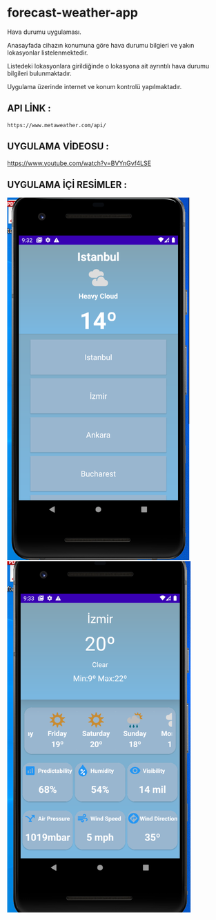 # forecast-weather-app

Hava durumu uygulaması.

Anasayfada cihazın konumuna göre hava durumu bilgieri ve yakın lokasyonlar listelenmektedir. 

Listedeki lokasyonlara girildiğinde o lokasyona ait ayrıntılı hava durumu bilgileri bulunmaktadır.

Uygulama üzerinde internet ve konum kontrolü yapılmaktadır.


## API LİNK :

```
https://www.metaweather.com/api/
```

## UYGULAMA VİDEOSU :

https://www.youtube.com/watch?v=BVYnGvf4LSE


## UYGULAMA İÇİ RESİMLER :
![1](images_app/1.PNG)
![2](images_app/2.PNG)
